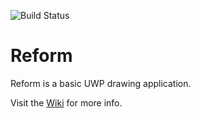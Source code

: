![Build Status](https://dev.azure.com/DuoTechX/Reform/_apis/build/status/Build%20Pipeline?branchName=main)
# Reform
Reform is a basic UWP drawing application.

 Visit the [Wiki](https://github.com/DeveloperWOW64/reform/wiki) for more info.

